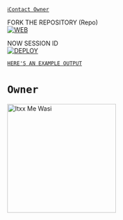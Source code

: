[`ℹ️Contact Owner`](https://wa.me/94772194789)

FORK THE REPOSITORY (Repo) 
    <br>
<a href="https://github.com/Dilshan841/-DILSHAN_MD-/tree/main-QR"><img title="WEB" src="https://img.shields.io/badge/FORK Wasi-QR?color=black&style=for-the-badge&logo=stackshare"></a>

NOW SESSION ID
    <br>
<a href='https://4ec52c7b-0df8-49bf-8de4-5543d5f3cf8d-00-fec2q7b59c12.sisko.replit.dev/pair' target="_blank"><img alt='DEPLOY' src='https://img.shields.io/badge/-DEPLOY-black?style=for-the-badge&logo=heroku&logoColor=white'/>

[`HERE'S AN EXAMPLE OUTPUT`](https://wasi-session-test-2d5de70f8522.herokuapp.com)
# `Owner`

 <a href="https://github.com/Itxxwasi"><img src="https://github.com/Itxxwasi.png" width="250" height="250" alt="Itxx Me Wasi"/></a>

